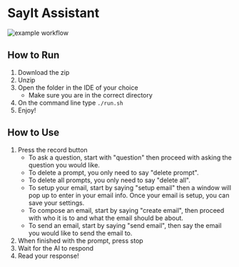 # SayIt Assistant

![example workflow](https://github.com/ucsd-cse110-sp23/cse-110-project-team-2/actions/workflows/run-tests.yml/badge.svg)

## How to Run
1. Download the zip
2. Unzip
3. Open the folder in the IDE of your choice
    - Make sure you are in the correct directory
4. On the command line type `./run.sh`
5. Enjoy!

## How to Use
1. Press the record button
    - To ask a question, start with "question" then proceed with asking the question you would like.
    - To delete a prompt, you only need to say "delete prompt".
    - To delete all prompts, you only need to say "delete all".
    - To setup your email, start by saying "setup email" then a window will pop up to enter in your email info. Once your email is setup, you         can save your settings.
    - To compose an email, start by saying "create email", then proceed with who it is to and what the email should be about.
    - To send an email, start by saying "send email", then say the email you would like to send the email to.
2. When finished with the prompt, press stop
3. Wait for the AI to respond
4. Read your response!
